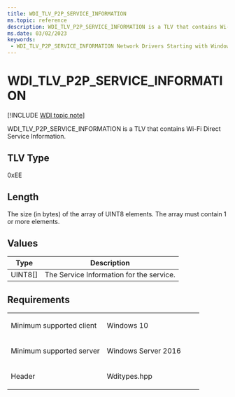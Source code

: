 ```yaml
---
title: WDI_TLV_P2P_SERVICE_INFORMATION
ms.topic: reference
description: WDI_TLV_P2P_SERVICE_INFORMATION is a TLV that contains Wi-Fi Direct Service Information.
ms.date: 03/02/2023
keywords:
 - WDI_TLV_P2P_SERVICE_INFORMATION Network Drivers Starting with Windows Vista
---
```


# WDI\_TLV\_P2P\_SERVICE\_INFORMATION

[!INCLUDE [WDI topic note](../includes/wdi-version-warning.md)]


WDI\_TLV\_P2P\_SERVICE\_INFORMATION is a TLV that contains Wi-Fi Direct Service Information.

## TLV Type


0xEE

## Length


The size (in bytes) of the array of UINT8 elements. The array must contain 1 or more elements.

## Values


| Type      | Description                              |
|-----------|------------------------------------------|
| UINT8\[\] | The Service Information for the service. |

 

## Requirements

<table>
<colgroup>
<col width="50%" />
<col width="50%" />
</colgroup>
<tbody>
<tr class="odd">
<td><p>Minimum supported client</p></td>
<td><p>Windows 10</p></td>
</tr>
<tr class="even">
<td><p>Minimum supported server</p></td>
<td><p>Windows Server 2016</p></td>
</tr>
<tr class="odd">
<td><p>Header</p></td>
<td>Wditypes.hpp</td>
</tr>
</tbody>
</table>

 

 





